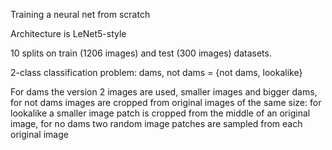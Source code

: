 Training a neural net from scratch

Architecture is LeNet5-style

10 splits on train (1206 images) and test (300 images) datasets.

2-class classification problem: dams, not dams = {not dams, lookalike}

For dams the version 2 images are used, smaller images and bigger dams, for not dams images are cropped from original images of the same size:
for lookalike a smaller image patch is cropped from the middle of an original image, for no dams two random image patches are sampled from each original image

